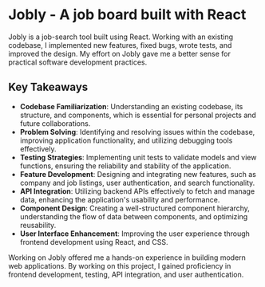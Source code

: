 # Jobly - A job board built with React

Jobly is a job-search tool built using React. Working with an existing codebase, I implemented new features, fixed bugs, wrote tests, and improved the design. My effort on Jobly gave me a better sense for practical software development practices.

## Key Takeaways

- **Codebase Familiarization**: Understanding an existing codebase, its structure, and components, which is essential for personal projects and future collaborations.
- **Problem Solving**: Identifying and resolving issues within the codebase, improving application functionality, and utilizing debugging tools effectively.
- **Testing Strategies**: Implementing unit tests to validate models and view functions, ensuring the reliability and stability of the application.
- **Feature Development**: Designing and integrating new features, such as company and job listings, user authentication, and search functionality.
- **API Integration**: Utilizing backend APIs effectively to fetch and manage data, enhancing the application's usability and performance.
- **Component Design**: Creating a well-structured component hierarchy, understanding the flow of data between components, and optimizing reusability.
- **User Interface Enhancement**: Improving the user experience through frontend development using React, and CSS.

Working on Jobly offered me a hands-on experience in building modern web applications. By working on this project, I gained proficiency in frontend development, testing, API integration, and user authentication.

